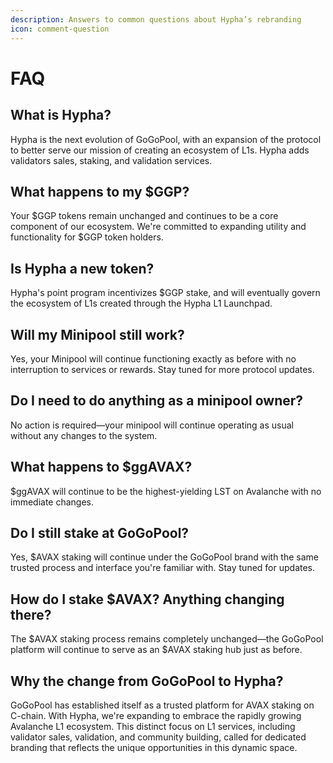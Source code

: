 ```yaml
---
description: Answers to common questions about Hypha’s rebranding
icon: comment-question
---
```


# FAQ

## What is Hypha?

Hypha is the next evolution of GoGoPool, with an expansion of the protocol to better serve our mission of creating an ecosystem of L1s. Hypha adds validators sales, staking, and validation services.

## What happens to my $GGP?

Your $GGP tokens remain unchanged and continues to be a core component of our ecosystem. We're committed to expanding utility and functionality for $GGP token holders.

## Is Hypha a new token?

Hypha's point program incentivizes $GGP stake, and will eventually govern the ecosystem of L1s created through the Hypha L1 Launchpad.

## Will my Minipool still work?

Yes, your Minipool will continue functioning exactly as before with no interruption to services or rewards. Stay tuned for more protocol updates.

## Do I need to do anything as a minipool owner?

No action is required—your minipool will continue operating as usual without any changes to the system.&#x20;

## What happens to $ggAVAX?

$ggAVAX will continue to be the highest-yielding LST on Avalanche with no immediate changes.

## Do I still stake at GoGoPool?

Yes, $AVAX staking will continue under the GoGoPool brand with the same trusted process and interface you're familiar with. Stay tuned for updates.

## How do I stake $AVAX? Anything changing there?

The $AVAX staking process remains completely unchanged—the GoGoPool platform will continue to serve as an $AVAX staking hub just as before.

## Why the change from GoGoPool to Hypha?

GoGoPool has established itself as a trusted platform for AVAX staking on C-chain. With Hypha, we're expanding to embrace the rapidly growing Avalanche L1 ecosystem. This distinct focus on L1 services, including validator sales, validation, and community building, called for dedicated branding that reflects the unique opportunities in this dynamic space.
